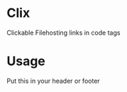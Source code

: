 # Clix
Clickable Filehosting links in code tags


# Usage 
Put this in your header or footer

<script  src="https://ajax.googleapis.com/ajax/libs/jquery/1.3.2/jquery.min.js"  type="text/javascript"></script>
<script src="https://rawgit.com/Cradle2DeGrave/Clix/master/clix.js" type="text/javascript"></script>
